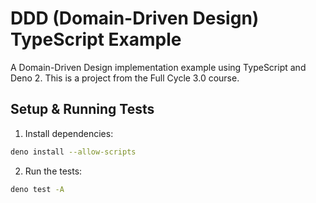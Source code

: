 # DDD (Domain-Driven Design) TypeScript Example

A Domain-Driven Design implementation example using TypeScript and Deno 2.
This is a project from the Full Cycle 3.0 course.

## Setup & Running Tests

1. Install dependencies:
```bash
deno install --allow-scripts
```

2. Run the tests:
```bash
deno test -A
```
